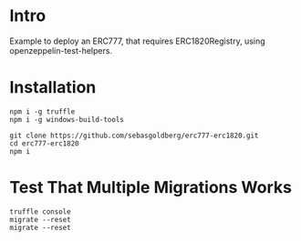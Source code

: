 Intro
=====

Example to deploy an ERC777, that requires ERC1820Registry, using openzeppelin-test-helpers.

Installation
============

```
npm i -g truffle
npm i -g windows-build-tools
```

```
git clone https://github.com/sebasgoldberg/erc777-erc1820.git
cd erc777-erc1820
npm i
```

Test That Multiple Migrations Works
===================================

```
truffle console
migrate --reset
migrate --reset
```
